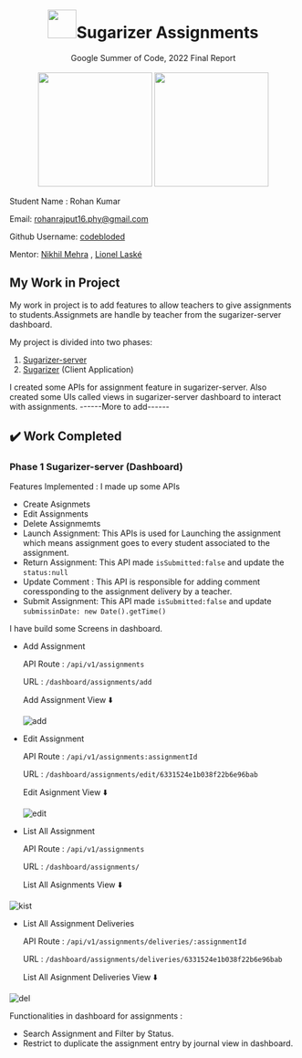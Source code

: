 
<h1 align="center"><img height="50px" width="50px"src="https://user-images.githubusercontent.com/48005711/192225098-47f04ed7-1a27-4ad2-a031-469a15509d8a.png"/>Sugarizer Assignments</h1>

<div align="center">
  <span>Google Summer of Code, 2022 Final Report</span>
  <br>
  <br>
</div>

<div align="center">
  <img height="200px" width="200px" src="https://user-images.githubusercontent.com/48005711/192224558-8479ee0f-2f4d-4b8b-a4e7-ef9a726be6b8.png"/>
  <img height="200px" width="200px" src="https://user-images.githubusercontent.com/48005711/192224568-601ba03a-033f-47f3-ab2b-5eda0fc60688.png"/>
  
</div>

Student Name : Rohan Kumar

Email: rohanrajput16.phy@gmail.com

Github Username: [codebloded](https://github.com/codebloded/)

Mentor: [Nikhil Mehra](https://github.com/NikhilM98) , [Lionel Laské](https://github.com/llaske)

## My Work in Project

My work in project is to add features to allow teachers to give assignments to students.Assignmets are handle by teacher from the sugarizer-server dashboard.

My project is divided into two phases:
1. [Sugarizer-server](https://github.com/llaske/sugarizer-server)
2. [Sugarizer](https://github.com/llaske/sugarizer) (Client Application)

I created some APIs for assignment feature in sugarizer-server. Also created some UIs called views in sugarizer-server dashboard to interact with assignments.
------More to add------

## ✔️ Work Completed
### Phase 1 Sugarizer-server (Dashboard)

Features Implemented :
I made up some APIs 
- Create Asignmets
- Edit Assignments
- Delete Assignmemts
- Launch Assignment: This APIs is used for Launching the assignment which means assignment goes to every student associated to the assignment.
- Return Assignment: This API made `isSubmitted:false` and update the `status:null` 
- Update Comment : This API is responsible for adding comment coressponding to the assignment delivery by a teacher.
- Submit Assignment: This API made `isSubmitted:false` and update `submissinDate: new Date().getTime()`

I have build some Screens in dashboard.
 - Add Assignment

   API Route : `/api/v1/assignments`

   URL :  `/dashboard/assignments/add`

   Add Assignment View ⬇️

   ![add](https://user-images.githubusercontent.com/48005711/192241981-a89e45f9-b710-4a69-88ab-281bf93cb71b.png)

 - Edit Assignment

   API Route : `/api/v1/assignments:assignmentId`

   URL :  `/dashboard/assignments/edit/6331524e1b038f22b6e96bab`

   Edit Asignment View ⬇️
 
   ![edit](https://user-images.githubusercontent.com/48005711/192244633-bef6ef7b-5697-4a80-9330-6c757d0a6efc.png)
  
  - List All Assignment

    API Route : `/api/v1/assignments`

    URL :  `/dashboard/assignments/`

    List All Asignments View ⬇️
 
   ![kist](https://user-images.githubusercontent.com/48005711/192245324-3dda4e0a-4348-4707-8710-5e1425d55def.png)
   
  - List All Assignment Deliveries 
   
    API Route : `/api/v1/assignments/deliveries/:assignmentId`

    URL :  `/dashboard/assignments/deliveries/6331524e1b038f22b6e96bab`

    List All Asignment Deliveries View ⬇️

   ![del](https://user-images.githubusercontent.com/48005711/192245993-a643cfc9-f465-4bd7-8745-7acd9a73a04b.png)
   
   Functionalities in dashboard for assignments :
   - Search Assignment and Filter by Status.
   - Restrict to duplicate the assignment entry by journal view in dashboard.

 




